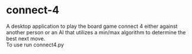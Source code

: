 # connect-4 

A desktop application to play the board game connect 4 either against another person or an AI that utilizes a min/max algorithm to determine the best next move.  
To use run connect4.py  